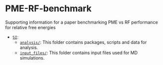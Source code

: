 # PME-RF-benchmark
Supporting information for a paper benchmarking PME vs RF performance for relative free energies

- [`SI`](SI):
  - [`analysis/`](SI/analysis): This folder contains packages, scripts and data for analysis.
  - [`input_files/`](SI/input_files): This folder contains input files used for MD simulations.

